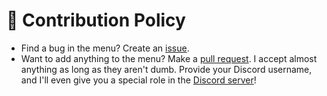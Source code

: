 ﻿# 🤝 Contribution Policy
- Find a bug in the menu? Create an [issue](https://github.com/iiDk-the-actual/iis.Stupid.Menu/issues).
- Want to add anything to the menu? Make a [pull request](https://github.com/iiDk-the-actual/iis.Stupid.Menu/issues). I accept almost anything as long as they aren't dumb. Provide your Discord username, and I'll even give you a special role in the [Discord server](https://discord.gg/iidk)!